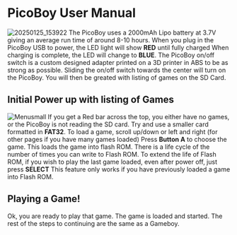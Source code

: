 # PicoBoy User Manual<cr>
![20250125_153922](https://github.com/user-attachments/assets/287c64ac-2046-42b8-8e74-e7d14b83a419)
<cr> <cr>
The PicoBoy uses a 2000mAh Lipo battery at 3.7V giving an average run time of around 8-10 hours.<cr>
When you plug in the PicoBoy USB to power, the LED light will show **RED** until fully charged<cr>
When charging is complete, the LED will change to **BLUE**.<cr>
<cr>
The PicoBoy on/off switch is a custom designed adapter printed on a 3D printer in ABS to be as strong as possible.<cr>
Sliding the on/off switch towards the center will turn on the PicoBoy. You will then be greated with listing of games on the SD Card.<cr>
<cr>
## Initial Power up with listing of Games <cr>
![Menusmall](https://github.com/user-attachments/assets/5bbf7c92-fc6a-41aa-9c28-2fddb3103875)
<cr>
If you get a Red bar across the top, you either have no games, or the PicoBoy is not reading the SD card. <cr>
Try and use a smaller card formatted in **FAT32**. <cr>
To load a game, scroll up/down or left and right (for other pages if you have many games loaded) <cr>
Press **Button A** to choose the game. This loads the game into flash ROM. There is a life cycle of the number of times you can write to Flash ROM. <cr>
To extend the life of Flash ROM, if you wish to play the last game loaded, even after power off, just press **SELECT** <cr>
This feature only works if you have previously loaded a game into Flash ROM. <cr>
<cr>
## Playing a Game! <cr>
<cr>
Ok, you are ready to play that game. The game is loaded and started. The rest of the steps to continuing are the same as a Gameboy. <cr>
  
</cr>
